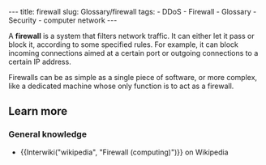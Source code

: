 --- title: firewall slug: Glossary/firewall tags: - DDoS - Firewall - Glossary - Security - computer network ---

A **firewall** is a system that filters network traffic. It can either let it pass or block it, according to some specified rules. For example, it can block incoming connections aimed at a certain port or outgoing connections to a certain IP address.

Firewalls can be as simple as a single piece of software, or more complex, like a dedicated machine whose only function is to act as a firewall.

Learn more
----------

### General knowledge

-   {{Interwiki("wikipedia", "Firewall (computing)")}} on Wikipedia
